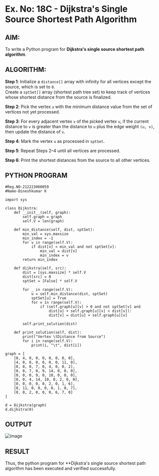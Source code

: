 # Ex. No: 18C - Dijkstra's Single Source Shortest Path Algorithm

## AIM:
To write a Python program for **Dijkstra's single source shortest path algorithm**.

## ALGORITHM:

**Step 1**: Initialize a `distance[]` array with infinity for all vertices except the source, which is set to `0`.  
Create a `sptSet[]` array (shortest path tree set) to keep track of vertices whose shortest distance from the source is finalized.

**Step 2**: Pick the vertex `u` with the minimum distance value from the set of vertices not yet processed.

**Step 3**: For every adjacent vertex `v` of the picked vertex `u`, if the current distance to `v` is greater than the distance to `u` plus the edge weight `(u, v)`, then update the distance of `v`.

**Step 4**: Mark the vertex `u` as processed in `sptSet`.

**Step 5**: Repeat Steps 2–4 until all vertices are processed.

**Step 6**: Print the shortest distances from the source to all other vertices.

## PYTHON PROGRAM

```
#Reg.NO-212223060059
#Name-Dineshkumar K

import sys

class Dijkstra:
    def __init__(self, graph):
        self.graph = graph
        self.V = len(graph)

    def min_distance(self, dist, sptSet):
        min_val = sys.maxsize
        min_index = -1
        for v in range(self.V):
            if dist[v] < min_val and not sptSet[v]:
                min_val = dist[v]
                min_index = v
        return min_index

    def dijkstra(self, src):
        dist = [sys.maxsize] * self.V
        dist[src] = 0
        sptSet = [False] * self.V

        for _ in range(self.V):
            u = self.min_distance(dist, sptSet)
            sptSet[u] = True
            for v in range(self.V):
                if (self.graph[u][v] > 0 and not sptSet[v] and 
                    dist[u] + self.graph[u][v] < dist[v]):
                    dist[v] = dist[u] + self.graph[u][v]

        self.print_solution(dist)

    def print_solution(self, dist):
        print("Vertex \tDistance from Source")
        for i in range(self.V):
            print(i, "\t", dist[i])

graph = [
    [0, 4, 0, 0, 0, 0, 0, 8, 0],
    [4, 0, 8, 0, 0, 0, 0, 11, 0],
    [0, 8, 0, 7, 0, 4, 0, 0, 2],
    [0, 0, 7, 0, 9, 14, 0, 0, 0],
    [0, 0, 0, 9, 0, 10, 0, 0, 0],
    [0, 0, 4, 14, 10, 0, 2, 0, 0],
    [0, 0, 0, 0, 0, 2, 0, 1, 6],
    [8, 11, 0, 0, 0, 0, 1, 0, 7],
    [0, 0, 2, 0, 0, 0, 6, 7, 0]
]

d = Dijkstra(graph)
d.dijkstra(0)

```

## OUTPUT
![image](https://github.com/user-attachments/assets/a3e45755-778f-44b3-8565-ca8e5b230d66)


## RESULT
Thus, the python program for **Dijkstra's single source shortest path algorithm has been executed and verified successfully.

